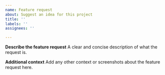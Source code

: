 ```yaml
---
name: Feature request
about: Suggest an idea for this project
title: ''
labels: ''
assignees: ''

---
```


**Describe the feature request**
A clear and concise description of what the request is.

**Additional context**
Add any other context or screenshots about the feature request here.
